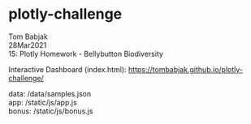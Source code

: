 # plotly-challenge
Tom Babjak   
28Mar2021   
15: Plotly Homework - Bellybutton Biodiversity   

Interactive Dashboard (index.html): https://tombabjak.github.io/plotly-challenge/

data: /data/samples.json   
app: /static/js/app.js   
bonus: /static/js/bonus.js   


